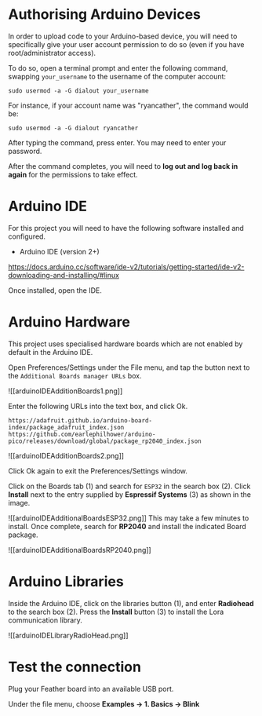 

# Authorising Arduino Devices

In order to upload code to your Arduino-based device, you will need to specifically give your user account permission to do so (even if you have root/administrator access).

To do so, open a terminal prompt and enter the following command, swapping `your_username` to the username of the computer account:

`sudo usermod -a -G dialout your_username`

For instance, if your account name was "ryancather", the command would be:

`sudo usermod -a -G dialout ryancather`

After typing the command, press enter. You may need to enter your password.

After the command completes, you will need to **log out and log back in again** for the permissions to take effect.


# Arduino IDE


For this project you will need to have the following software installed and configured.

- Arduino IDE (version 2+)

https://docs.arduino.cc/software/ide-v2/tutorials/getting-started/ide-v2-downloading-and-installing/#linux

Once installed, open the IDE.

# Arduino Hardware

This project uses specialised hardware boards which are not enabled by default in the Arduino IDE.

Open Preferences/Settings under the File menu, and tap the button next to the `Additional Boards manager URLs` box.

![[arduinoIDEAdditionBoards1.png]]

Enter the following URLs into the text box, and click Ok.

```
https://adafruit.github.io/arduino-board-index/package_adafruit_index.json
https://github.com/earlephilhower/arduino-pico/releases/download/global/package_rp2040_index.json
```

![[arduinoIDEAdditionBoards2.png]]

Click Ok again to exit the Preferences/Settings window.

Click on the Boards tab (1) and search for `ESP32` in the search box (2). Click **Install** next to the entry supplied by **Espressif Systems** (3) as shown in the image.

![[arduinoIDEAdditionalBoardsESP32.png]]
This may take a few minutes to install. Once complete, search for **RP2040** and install the indicated Board package.

![[arduinoIDEAdditionalBoardsRP2040.png]]

# Arduino Libraries

Inside the Arduino IDE, click on the libraries button (1), and enter **Radiohead** to the search box (2). Press the **Install** button (3) to install the Lora communication library.

![[arduinoIDELibraryRadioHead.png]]


# Test the connection

Plug your Feather board into an available USB port.

Under the file menu, choose **Examples -> 1. Basics -> Blink**

